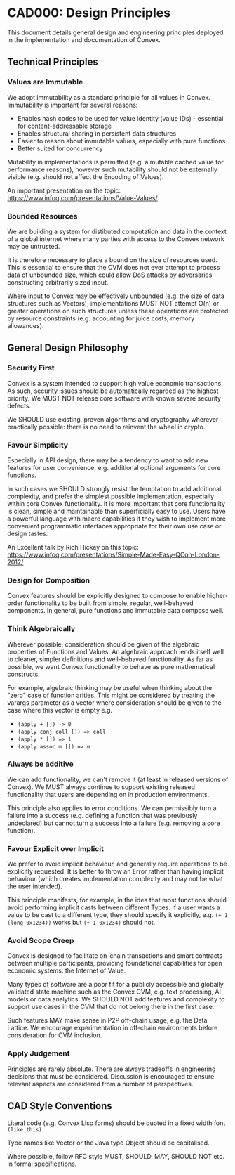 # CAD000: Design Principles

This document details general design and engineering principles deployed in the implementation and documentation of Convex.

## Technical Principles

### Values are Immutable

We adopt immutability as a standard principle for all values in Convex. Immutability is important for several reasons:

- Enables hash codes to be used for value identity (value IDs) - essential for content-addressable storage
- Enables structural sharing in persistent data structures
- Easier to reason about immutable values, especially with pure functions
- Better suited for concurrency

Mutability in implementations is permitted (e.g. a mutable cached value for performance reasons), however such mutability should not be externally visible (e.g. should not affect the Encoding of Values). 

An important presentation on the topic: https://www.infoq.com/presentations/Value-Values/

### Bounded Resources

We are building a system for distibuted computation and data in the context of a global internet where many parties with access to the Convex network may be untrusted.

It is therefore necessary to place a bound on the size of resources used. This is essential to ensure that the CVM does not ever attempt to process data of unbounded size, which could allow DoS attacks by adversaries constructing arbitrarily sized input.

Where input to Convex may be effectively unbounded (e.g. the size of data structures such as Vectors), implementations MUST NOT attempt O(n) or greater operations on such structures unless these operations are protected by resource constraints (e.g. accounting for juice costs, memory allowances). 

## General Design Philosophy

### Security First

Convex is a system intended to support high value economic transactions. As such, security issues should be automatically regarded as the highest priority. We MUST NOT release core software with known severe security defects.

We SHOULD use existing, proven algorithms and cryptography wherever practically possible: there is no need to reinvent the wheel in crypto.

### Favour Simplicity

Especially in API design, there may be a tendency to want to add new features for user convenience, e.g. additional optional arguments for core functions.

In such cases we SHOULD strongly resist the temptation to add additional complexity, and prefer the simplest possible implementation, especially within core Convex functionality. It is more important that core functionality is clean, simple and maintainable than superficially easy to use. Users have a powerful language with macro capabilities if they wish to implement more convenient programmatic interfaces appropriate for their own use case or design tastes.

An Excellent talk by Rich Hickey on this topic: https://www.infoq.com/presentations/Simple-Made-Easy-QCon-London-2012/

### Design for Composition

Convex features should be explicitly designed to compose to enable higher-order functionality to be built from simple, regular, well-behaved components. In general, pure functions and immutable data compose well.

### Think Algebraically

Wherever possible, consideration should be given of the algebraic properties of Functions and Values. An algebraic approach lends itself well to cleaner, simpler definitions and well-behaved functionality. As far as possible, we want Convex functionality to behave as pure mathematical constructs.

For example, algebraic thinking may be useful when thinking about the "zero" case of function arities. This might be considered by treating the varargs parameter as a vector where consideration should be given to the case where this vector is empty e.g. 

- `(apply + []) -> 0`
- `(apply conj coll []) => coll`
- `(apply * []) => 1`
- `(apply assoc m []) => m`

### Always be additive

We can add functionality, we can't remove it (at least in released versions of Convex). We MUST always continue to support existing released functionality that users are depending on in production environments.

This principle also applies to error conditions. We can permissibly turn a failure into a success (e.g. defining a function that was previously undeclared) but cannot turn a success into a failure (e.g. removing a core function).

### Favour Explicit over Implicit

We prefer to avoid implicit behaviour, and generally require operations to be explicitly requested. It is better to throw an Error rather than having implicit behaviour (which creates implementation complexity and may not be what the user intended).

This principle manifests, for example, in the idea that most functions should avoid performing implicit casts between different Types. If a user wants a value to be cast to a different type, they should specify it explicitly, e.g. `(+ 1 (long 0x1234))` works but `(+ 1 0x1234)` should not.

### Avoid Scope Creep

Convex is designed to facilitate on-chain transactions and smart contracts between multiple participants, providing foundational capabilities for open economic systems: the Internet of Value. 

Many types of software are a poor fit for a publicly accessible and globally validated state machine such as the Convex CVM, e.g. text processing, AI models or data analytics. We SHOULD NOT add features and complexity to support use cases in the CVM that do not belong there in the first case.

Such features MAY make sense in P2P off-chain usage, e.g. the Data Lattice. We encourage experimentation in off-chain environments before consideration for CVM inclusion.

### Apply Judgement

Principles are rarely absolute. There are always tradeoffs in engineering decisions that must be considered. Discussion is encouraged to ensure relevant aspects are considered from a number of perspectives.

## CAD Style Conventions


Literal code (e.g. Convex Lisp forms) should be quoted in a fixed width font `(like this)`

Type names like Vector or the Java type Object should be capitalised.

Where possible, follow RFC style MUST, SHOULD, MAY, SHOULD NOT etc. in formal specifications.



